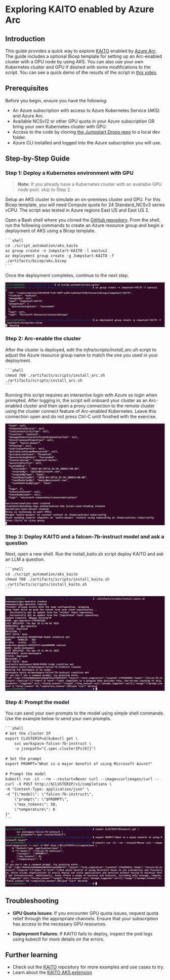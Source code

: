 # Exploring KAITO enabled by Azure Arc

## Introduction

This guide provides a quick way to explore [KAITO](https://github.com/kaito-project/kaito) enabled by [Azure Arc](https://learn.microsoft.com/azure/aks/aksarc/deploy-ai-model?tabs=portal). The guide includes a optional Bicep template for setting up an Arc-enabled cluster with a GPU node by using AKS. You can also use your own Kubernetes cluster and GPU if desired with some modifications to the script. You can see a quick demo of the results of the script in [this video](https://www.youtube.com/watch?v=Kef9WFyCeQA).

## Prerequisites

Before you begin, ensure you have the following:

* An Azure subscription with access to Azure Kubernetes Service (AKS) and Azure Arc.
* Available NCSv12 or other GPU quota in your Azure subscription OR bring your own Kubernetes cluster with GPU.
* Access to the code by cloning [the Jumpstart Drops repo](https://github.com/Azure/arc_jumpstart_drops) to a local dev folder.
* Azure CLI installed and logged into the Azure subscription you will use.

## Step-by-Step Guide

### Step 1: Deploy a Kubernetes environment with GPU

> **Note:** If you already have a Kubernetes cluster with an available GPU node pool. skip to Step 2.

Setup an AKS cluster to simulate an on-premises cluster and GPU. For this Bicep template, you will need Compute quota for 24 Standard_NCSv3 series vCPU. The script was tested in Azure regions East US and East US 2.

Open a Bash shell where you cloned the [GitHub repository](https://github.com/Azure/arc_jumpstart_drops). From the shell, run the following commands to create an Azure resource group and begin a deployment of AKS using a Bicep template.

    ```shell
    cd ./script_automation/aks_kaito
    az group create -n Jumpstart-KAITO -l eastus2
    az deployment group create -g Jumpstart-KAITO -f ./artifacts/bicep/aks.bicep
    ```

Once the deployment completes, continue to the next step.

![Screenshot of a running deploy](./deploy.png)

### Step 2: Arc-enable the cluster

After the cluster is deployed, edit the _infra/scripts/install_arc.sh_ script to adjust the Azure resource group name to match the one you used in your deployment.

    ```shell
    chmod 700 ./artifacts/scripts/install_arc.sh
    ./artifacts/scripts/install_arc.sh
    ```
Running this script requires an interactive login with Azure so login when prompted. After logging in, the script will onboard your cluster as an Arc-enabled cluster and then open a proxy connection to the remote cluster using the cluster connect feature of Arc-enabled Kubernetes. Leave this connection open and do not press Ctrl-C until finished with the exercise.

![Screenshot of Azure Arc installed](./arc_installed.png)

### Step 3: Deploy KAITO and a falcon-7b-instruct model and ask a question

Next, open a new shell. Run the install_kaito.sh script deploy KAITO and ask an LLM a question.

    ```shell
    cd ./script_automation/aks_kaito
    chmod 700 ./artifacts/scripts/install_kaito.sh
    ./artifacts/scripts/install_kaito.sh
    ```
![Screenshot of KAITO installed](./kaito_installed.png)

### Step 4: Prompt the model

You can send your own prompts to the model using simple shell commands. Use the example below to send your own prompts.

    ```shell
    # Get the cluster IP
    export CLUSTERIP=$(kubectl get \
        svc workspace-falcon-7b-instruct \
        -o jsonpath="{.spec.clusterIPs[0]}")

    # Set the prompt
    export PROMPT="What is a major benefit of using Microsoft Azure?"

    # Prompt the model
    kubectl run -it --rm --restart=Never curl --image=curlimages/curl -- curl -X POST http://$CLUSTERIP/v1/completions \
    -H "Content-Type: application/json" \
    -d "{\"model\": \"falcon-7b-instruct\",
        \"prompt\": \"$PROMPT\",
        \"max_tokens\": 50,
        \"temperature\": 0
    }"
    ```

![Screenshot of a custom prompt](./custom_prompt.png)

## Troubleshooting

* **GPU Quota Issues**: If you encounter GPU quota issues, request quota relief through the appropriate channels. Ensure that your subscription has access to the necessary GPU resources.

* **Deployment Failures**: If KAITO fails to deploy, inspect the pod logs using kubectl for more details on the errors.

## Further learning

* Check out the [KAITO](https://github.com/kaito-project/kaito) repository for more examples and use cases to try.
* Learn about the [KAITO AKS extension](https://learn.microsoft.com/en-us/azure/aks/aks-extension-kaito)
